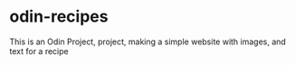 # odin-recipes
This is an Odin Project, project, making a simple website with images, and text for a recipe